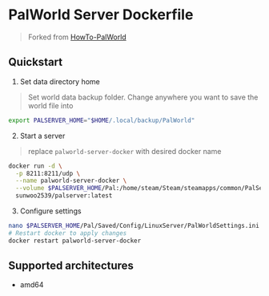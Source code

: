 # PalWorld Server Dockerfile
> Forked from [HowTo-PalWorld](https://github.com/A1RM4X/HowTo-Palworld.git)

## Quickstart

1. Set data directory home
> Set world data backup folder.
> Change anywhere you want to save the world file into
```bash
export PALSERVER_HOME="$HOME/.local/backup/PalWorld"
```

2. Start a server
> replace `palworld-server-docker` with desired docker name
```bash
docker run -d \
  -p 8211:8211/udp \
  --name palworld-server-docker \
  --volume $PALSERVER_HOME/Pal:/home/steam/Steam/steamapps/common/PalServer/Pal:Z \
  sunwoo2539/palserver:latest
```

3. Configure settings
```bash
nano $PALSERVER_HOME/Pal/Saved/Config/LinuxServer/PalWorldSettings.ini
# Restart docker to apply changes
docker restart palworld-server-docker
```

## Supported architectures
- amd64
